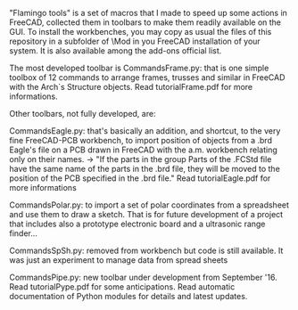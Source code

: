 "Flamingo tools" is a set of macros that I made to speed up some actions in FreeCAD, collected them in toolbars to make them readily available on the GUI.
To install the workbenches, you may copy as usual the files of this repository in a subfolder of \Mod in you FreeCAD installation of your system. It is also available among the add-ons official list.

The most developed toolbar is CommandsFrame.py: that is one simple toolbox of 12 commands to arrange frames, trusses and similar in FreeCAD with the Arch`s Structure objects. 
Read tutorialFrame.pdf for more informations.

Other toolbars, not fully developed, are:
 
CommandsEagle.py: that's basically an addition, and shortcut, to the very fine FreeCAD-PCB workbench, to import position of objects from a .brd Eagle's file on a PCB drawn in FreeCAD with the a.m. workbench relating only on their names. -> "If the parts in the group Parts of the .FCStd file have the same name of the parts in the .brd file, they will be moved to the position of the PCB specified in the .brd file."
Read tutorialEagle.pdf for more informations

CommandsPolar.py: to import a set of polar coordinates from a spreadsheet and use them to draw a sketch. That is for future development of a project that includes also a prototype electronic board and a ultrasonic range finder...

CommandsSpSh.py: removed from workbench but code is still available. It was just an experiment to manage data from spread sheets
    
CommandsPipe.py: new toolbar under development from September '16. 
Read tutorialPype.pdf for some anticipations.
Read automatic documentation of Python modules for details and latest updates.